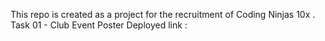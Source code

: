 This repo is created as a project for the recruitment of Coding Ninjas 10x .
Task 01 - Club Event Poster
Deployed link : 
